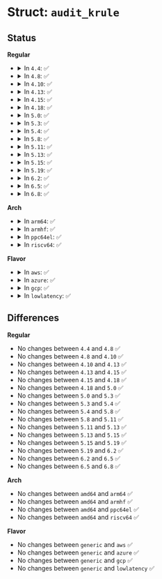 # Struct: <code>audit_krule</code>

## Status
<b>Regular</b>
<ul>
<li>
<details>
<summary>In <code>4.4</code>: ✅</summary>

```c
struct audit_krule {
    u32 pflags;
    u32 flags;
    u32 listnr;
    u32 action;
    u32 mask[64];
    u32 buflen;
    u32 field_count;
    char *filterkey;
    struct audit_field *fields;
    struct audit_field *arch_f;
    struct audit_field *inode_f;
    struct audit_watch *watch;
    struct audit_tree *tree;
    struct audit_fsnotify_mark *exe;
    struct list_head rlist;
    struct list_head list;
    u64 prio;
};
```
</details>
</li>
<li>
<details>
<summary>In <code>4.8</code>: ✅</summary>

```c
struct audit_krule {
    u32 pflags;
    u32 flags;
    u32 listnr;
    u32 action;
    u32 mask[64];
    u32 buflen;
    u32 field_count;
    char *filterkey;
    struct audit_field *fields;
    struct audit_field *arch_f;
    struct audit_field *inode_f;
    struct audit_watch *watch;
    struct audit_tree *tree;
    struct audit_fsnotify_mark *exe;
    struct list_head rlist;
    struct list_head list;
    u64 prio;
};
```
</details>
</li>
<li>
<details>
<summary>In <code>4.10</code>: ✅</summary>

```c
struct audit_krule {
    u32 pflags;
    u32 flags;
    u32 listnr;
    u32 action;
    u32 mask[64];
    u32 buflen;
    u32 field_count;
    char *filterkey;
    struct audit_field *fields;
    struct audit_field *arch_f;
    struct audit_field *inode_f;
    struct audit_watch *watch;
    struct audit_tree *tree;
    struct audit_fsnotify_mark *exe;
    struct list_head rlist;
    struct list_head list;
    u64 prio;
};
```
</details>
</li>
<li>
<details>
<summary>In <code>4.13</code>: ✅</summary>

```c
struct audit_krule {
    u32 pflags;
    u32 flags;
    u32 listnr;
    u32 action;
    u32 mask[64];
    u32 buflen;
    u32 field_count;
    char *filterkey;
    struct audit_field *fields;
    struct audit_field *arch_f;
    struct audit_field *inode_f;
    struct audit_watch *watch;
    struct audit_tree *tree;
    struct audit_fsnotify_mark *exe;
    struct list_head rlist;
    struct list_head list;
    u64 prio;
};
```
</details>
</li>
<li>
<details>
<summary>In <code>4.15</code>: ✅</summary>

```c
struct audit_krule {
    u32 pflags;
    u32 flags;
    u32 listnr;
    u32 action;
    u32 mask[64];
    u32 buflen;
    u32 field_count;
    char *filterkey;
    struct audit_field *fields;
    struct audit_field *arch_f;
    struct audit_field *inode_f;
    struct audit_watch *watch;
    struct audit_tree *tree;
    struct audit_fsnotify_mark *exe;
    struct list_head rlist;
    struct list_head list;
    u64 prio;
};
```
</details>
</li>
<li>
<details>
<summary>In <code>4.18</code>: ✅</summary>

```c
struct audit_krule {
    u32 pflags;
    u32 flags;
    u32 listnr;
    u32 action;
    u32 mask[64];
    u32 buflen;
    u32 field_count;
    char *filterkey;
    struct audit_field *fields;
    struct audit_field *arch_f;
    struct audit_field *inode_f;
    struct audit_watch *watch;
    struct audit_tree *tree;
    struct audit_fsnotify_mark *exe;
    struct list_head rlist;
    struct list_head list;
    u64 prio;
};
```
</details>
</li>
<li>
<details>
<summary>In <code>5.0</code>: ✅</summary>

```c
struct audit_krule {
    u32 pflags;
    u32 flags;
    u32 listnr;
    u32 action;
    u32 mask[64];
    u32 buflen;
    u32 field_count;
    char *filterkey;
    struct audit_field *fields;
    struct audit_field *arch_f;
    struct audit_field *inode_f;
    struct audit_watch *watch;
    struct audit_tree *tree;
    struct audit_fsnotify_mark *exe;
    struct list_head rlist;
    struct list_head list;
    u64 prio;
};
```
</details>
</li>
<li>
<details>
<summary>In <code>5.3</code>: ✅</summary>

```c
struct audit_krule {
    u32 pflags;
    u32 flags;
    u32 listnr;
    u32 action;
    u32 mask[64];
    u32 buflen;
    u32 field_count;
    char *filterkey;
    struct audit_field *fields;
    struct audit_field *arch_f;
    struct audit_field *inode_f;
    struct audit_watch *watch;
    struct audit_tree *tree;
    struct audit_fsnotify_mark *exe;
    struct list_head rlist;
    struct list_head list;
    u64 prio;
};
```
</details>
</li>
<li>
<details>
<summary>In <code>5.4</code>: ✅</summary>

```c
struct audit_krule {
    u32 pflags;
    u32 flags;
    u32 listnr;
    u32 action;
    u32 mask[64];
    u32 buflen;
    u32 field_count;
    char *filterkey;
    struct audit_field *fields;
    struct audit_field *arch_f;
    struct audit_field *inode_f;
    struct audit_watch *watch;
    struct audit_tree *tree;
    struct audit_fsnotify_mark *exe;
    struct list_head rlist;
    struct list_head list;
    u64 prio;
};
```
</details>
</li>
<li>
<details>
<summary>In <code>5.8</code>: ✅</summary>

```c
struct audit_krule {
    u32 pflags;
    u32 flags;
    u32 listnr;
    u32 action;
    u32 mask[64];
    u32 buflen;
    u32 field_count;
    char *filterkey;
    struct audit_field *fields;
    struct audit_field *arch_f;
    struct audit_field *inode_f;
    struct audit_watch *watch;
    struct audit_tree *tree;
    struct audit_fsnotify_mark *exe;
    struct list_head rlist;
    struct list_head list;
    u64 prio;
};
```
</details>
</li>
<li>
<details>
<summary>In <code>5.11</code>: ✅</summary>

```c
struct audit_krule {
    u32 pflags;
    u32 flags;
    u32 listnr;
    u32 action;
    u32 mask[64];
    u32 buflen;
    u32 field_count;
    char *filterkey;
    struct audit_field *fields;
    struct audit_field *arch_f;
    struct audit_field *inode_f;
    struct audit_watch *watch;
    struct audit_tree *tree;
    struct audit_fsnotify_mark *exe;
    struct list_head rlist;
    struct list_head list;
    u64 prio;
};
```
</details>
</li>
<li>
<details>
<summary>In <code>5.13</code>: ✅</summary>

```c
struct audit_krule {
    u32 pflags;
    u32 flags;
    u32 listnr;
    u32 action;
    u32 mask[64];
    u32 buflen;
    u32 field_count;
    char *filterkey;
    struct audit_field *fields;
    struct audit_field *arch_f;
    struct audit_field *inode_f;
    struct audit_watch *watch;
    struct audit_tree *tree;
    struct audit_fsnotify_mark *exe;
    struct list_head rlist;
    struct list_head list;
    u64 prio;
};
```
</details>
</li>
<li>
<details>
<summary>In <code>5.15</code>: ✅</summary>

```c
struct audit_krule {
    u32 pflags;
    u32 flags;
    u32 listnr;
    u32 action;
    u32 mask[64];
    u32 buflen;
    u32 field_count;
    char *filterkey;
    struct audit_field *fields;
    struct audit_field *arch_f;
    struct audit_field *inode_f;
    struct audit_watch *watch;
    struct audit_tree *tree;
    struct audit_fsnotify_mark *exe;
    struct list_head rlist;
    struct list_head list;
    u64 prio;
};
```
</details>
</li>
<li>
<details>
<summary>In <code>5.19</code>: ✅</summary>

```c
struct audit_krule {
    u32 pflags;
    u32 flags;
    u32 listnr;
    u32 action;
    u32 mask[64];
    u32 buflen;
    u32 field_count;
    char *filterkey;
    struct audit_field *fields;
    struct audit_field *arch_f;
    struct audit_field *inode_f;
    struct audit_watch *watch;
    struct audit_tree *tree;
    struct audit_fsnotify_mark *exe;
    struct list_head rlist;
    struct list_head list;
    u64 prio;
};
```
</details>
</li>
<li>
<details>
<summary>In <code>6.2</code>: ✅</summary>

```c
struct audit_krule {
    u32 pflags;
    u32 flags;
    u32 listnr;
    u32 action;
    u32 mask[64];
    u32 buflen;
    u32 field_count;
    char *filterkey;
    struct audit_field *fields;
    struct audit_field *arch_f;
    struct audit_field *inode_f;
    struct audit_watch *watch;
    struct audit_tree *tree;
    struct audit_fsnotify_mark *exe;
    struct list_head rlist;
    struct list_head list;
    u64 prio;
};
```
</details>
</li>
<li>
<details>
<summary>In <code>6.5</code>: ✅</summary>

```c
struct audit_krule {
    u32 pflags;
    u32 flags;
    u32 listnr;
    u32 action;
    u32 mask[64];
    u32 buflen;
    u32 field_count;
    char *filterkey;
    struct audit_field *fields;
    struct audit_field *arch_f;
    struct audit_field *inode_f;
    struct audit_watch *watch;
    struct audit_tree *tree;
    struct audit_fsnotify_mark *exe;
    struct list_head rlist;
    struct list_head list;
    u64 prio;
};
```
</details>
</li>
<li>
<details>
<summary>In <code>6.8</code>: ✅</summary>

```c
struct audit_krule {
    u32 pflags;
    u32 flags;
    u32 listnr;
    u32 action;
    u32 mask[64];
    u32 buflen;
    u32 field_count;
    char *filterkey;
    struct audit_field *fields;
    struct audit_field *arch_f;
    struct audit_field *inode_f;
    struct audit_watch *watch;
    struct audit_tree *tree;
    struct audit_fsnotify_mark *exe;
    struct list_head rlist;
    struct list_head list;
    u64 prio;
};
```
</details>
</li>
</ul>
<b>Arch</b>
<ul>
<li>
<details>
<summary>In <code>arm64</code>: ✅</summary>

```c
struct audit_krule {
    u32 pflags;
    u32 flags;
    u32 listnr;
    u32 action;
    u32 mask[64];
    u32 buflen;
    u32 field_count;
    char *filterkey;
    struct audit_field *fields;
    struct audit_field *arch_f;
    struct audit_field *inode_f;
    struct audit_watch *watch;
    struct audit_tree *tree;
    struct audit_fsnotify_mark *exe;
    struct list_head rlist;
    struct list_head list;
    u64 prio;
};
```
</details>
</li>
<li>
<details>
<summary>In <code>armhf</code>: ✅</summary>

```c
struct audit_krule {
    u32 pflags;
    u32 flags;
    u32 listnr;
    u32 action;
    u32 mask[64];
    u32 buflen;
    u32 field_count;
    char *filterkey;
    struct audit_field *fields;
    struct audit_field *arch_f;
    struct audit_field *inode_f;
    struct audit_watch *watch;
    struct audit_tree *tree;
    struct audit_fsnotify_mark *exe;
    struct list_head rlist;
    struct list_head list;
    u64 prio;
};
```
</details>
</li>
<li>
<details>
<summary>In <code>ppc64el</code>: ✅</summary>

```c
struct audit_krule {
    u32 pflags;
    u32 flags;
    u32 listnr;
    u32 action;
    u32 mask[64];
    u32 buflen;
    u32 field_count;
    char *filterkey;
    struct audit_field *fields;
    struct audit_field *arch_f;
    struct audit_field *inode_f;
    struct audit_watch *watch;
    struct audit_tree *tree;
    struct audit_fsnotify_mark *exe;
    struct list_head rlist;
    struct list_head list;
    u64 prio;
};
```
</details>
</li>
<li>
<details>
<summary>In <code>riscv64</code>: ✅</summary>

```c
struct audit_krule {
    u32 pflags;
    u32 flags;
    u32 listnr;
    u32 action;
    u32 mask[64];
    u32 buflen;
    u32 field_count;
    char *filterkey;
    struct audit_field *fields;
    struct audit_field *arch_f;
    struct audit_field *inode_f;
    struct audit_watch *watch;
    struct audit_tree *tree;
    struct audit_fsnotify_mark *exe;
    struct list_head rlist;
    struct list_head list;
    u64 prio;
};
```
</details>
</li>
</ul>
<b>Flavor</b>
<ul>
<li>
<details>
<summary>In <code>aws</code>: ✅</summary>

```c
struct audit_krule {
    u32 pflags;
    u32 flags;
    u32 listnr;
    u32 action;
    u32 mask[64];
    u32 buflen;
    u32 field_count;
    char *filterkey;
    struct audit_field *fields;
    struct audit_field *arch_f;
    struct audit_field *inode_f;
    struct audit_watch *watch;
    struct audit_tree *tree;
    struct audit_fsnotify_mark *exe;
    struct list_head rlist;
    struct list_head list;
    u64 prio;
};
```
</details>
</li>
<li>
<details>
<summary>In <code>azure</code>: ✅</summary>

```c
struct audit_krule {
    u32 pflags;
    u32 flags;
    u32 listnr;
    u32 action;
    u32 mask[64];
    u32 buflen;
    u32 field_count;
    char *filterkey;
    struct audit_field *fields;
    struct audit_field *arch_f;
    struct audit_field *inode_f;
    struct audit_watch *watch;
    struct audit_tree *tree;
    struct audit_fsnotify_mark *exe;
    struct list_head rlist;
    struct list_head list;
    u64 prio;
};
```
</details>
</li>
<li>
<details>
<summary>In <code>gcp</code>: ✅</summary>

```c
struct audit_krule {
    u32 pflags;
    u32 flags;
    u32 listnr;
    u32 action;
    u32 mask[64];
    u32 buflen;
    u32 field_count;
    char *filterkey;
    struct audit_field *fields;
    struct audit_field *arch_f;
    struct audit_field *inode_f;
    struct audit_watch *watch;
    struct audit_tree *tree;
    struct audit_fsnotify_mark *exe;
    struct list_head rlist;
    struct list_head list;
    u64 prio;
};
```
</details>
</li>
<li>
<details>
<summary>In <code>lowlatency</code>: ✅</summary>

```c
struct audit_krule {
    u32 pflags;
    u32 flags;
    u32 listnr;
    u32 action;
    u32 mask[64];
    u32 buflen;
    u32 field_count;
    char *filterkey;
    struct audit_field *fields;
    struct audit_field *arch_f;
    struct audit_field *inode_f;
    struct audit_watch *watch;
    struct audit_tree *tree;
    struct audit_fsnotify_mark *exe;
    struct list_head rlist;
    struct list_head list;
    u64 prio;
};
```
</details>
</li>
</ul>

## Differences
<b>Regular</b>
<ul>
<li>
No changes between <code>4.4</code> and <code>4.8</code> ✅
</li>
<li>
No changes between <code>4.8</code> and <code>4.10</code> ✅
</li>
<li>
No changes between <code>4.10</code> and <code>4.13</code> ✅
</li>
<li>
No changes between <code>4.13</code> and <code>4.15</code> ✅
</li>
<li>
No changes between <code>4.15</code> and <code>4.18</code> ✅
</li>
<li>
No changes between <code>4.18</code> and <code>5.0</code> ✅
</li>
<li>
No changes between <code>5.0</code> and <code>5.3</code> ✅
</li>
<li>
No changes between <code>5.3</code> and <code>5.4</code> ✅
</li>
<li>
No changes between <code>5.4</code> and <code>5.8</code> ✅
</li>
<li>
No changes between <code>5.8</code> and <code>5.11</code> ✅
</li>
<li>
No changes between <code>5.11</code> and <code>5.13</code> ✅
</li>
<li>
No changes between <code>5.13</code> and <code>5.15</code> ✅
</li>
<li>
No changes between <code>5.15</code> and <code>5.19</code> ✅
</li>
<li>
No changes between <code>5.19</code> and <code>6.2</code> ✅
</li>
<li>
No changes between <code>6.2</code> and <code>6.5</code> ✅
</li>
<li>
No changes between <code>6.5</code> and <code>6.8</code> ✅
</li>
</ul>
<b>Arch</b>
<ul>
<li>
No changes between <code>amd64</code> and <code>arm64</code> ✅
</li>
<li>
No changes between <code>amd64</code> and <code>armhf</code> ✅
</li>
<li>
No changes between <code>amd64</code> and <code>ppc64el</code> ✅
</li>
<li>
No changes between <code>amd64</code> and <code>riscv64</code> ✅
</li>
</ul>
<b>Flavor</b>
<ul>
<li>
No changes between <code>generic</code> and <code>aws</code> ✅
</li>
<li>
No changes between <code>generic</code> and <code>azure</code> ✅
</li>
<li>
No changes between <code>generic</code> and <code>gcp</code> ✅
</li>
<li>
No changes between <code>generic</code> and <code>lowlatency</code> ✅
</li>
</ul>
